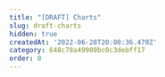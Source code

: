 ```yaml
---
title: "[DRAFT] Charts"
slug: draft-charts
hidden: true
createdAt: '2022-06-28T20:08:36.470Z'
category: 648c78a49909bc0c3debff17
order: 8
---
```

